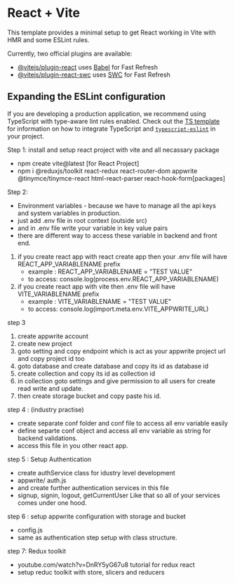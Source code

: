 # React + Vite

This template provides a minimal setup to get React working in Vite with HMR and some ESLint rules.

Currently, two official plugins are available:

- [@vitejs/plugin-react](https://github.com/vitejs/vite-plugin-react/blob/main/packages/plugin-react) uses [Babel](https://babeljs.io/) for Fast Refresh
- [@vitejs/plugin-react-swc](https://github.com/vitejs/vite-plugin-react/blob/main/packages/plugin-react-swc) uses [SWC](https://swc.rs/) for Fast Refresh

## Expanding the ESLint configuration

If you are developing a production application, we recommend using TypeScript with type-aware lint rules enabled. Check out the [TS template](https://github.com/vitejs/vite/tree/main/packages/create-vite/template-react-ts) for information on how to integrate TypeScript and [`typescript-eslint`](https://typescript-eslint.io) in your project.


Step 1:
install and setup react project with vite and  all necassary package
- npm create vite@latest [for React Project]
- npm i @reduxjs/toolkit react-redux react-router-dom appwrite @tinymce/tinymce-react html-react-parser react-hook-form[packages]

Step 2:
- Environment variables - because we have to manage all the api keys and system variables in production.
- just add .env file in root context (outside src)
- and in .env file write your variable in key value pairs
- there are different way to access these variable in backend and front end.
  
1. if you create react app with react create app then your .env file will have REACT_APP_VARIABLENAME prefix
   - example : REACT_APP_VARIABLENAME = "TEST VALUE"
   - to access: console.log(process.env.REACT_APP_VARIABLENAME)
2. if you create react app with vite then .env file will have VITE_VARIABLENAME prefix
   - example : VITE_VARIABLENAME = "TEST VALUE"
   - to access: console.log(import.meta.env.VITE_APPWRITE_URL)

step 3
1. create appwrite account
2. create new project 
3. goto setting and copy endpoint which is act as your appwrite project url and copy project id too
4. goto database and create database and copy its id as database id
5. create collection and copy its id as collection id
6. in collection goto settings and give permission to all users for create read write and update.
7. then create storage bucket and copy paste his id.

step 4 : (industry practise)
- create separate conf folder and conf file to access all env variable easily
- define separte conf object and access all env variable as string for backend validations.
- access this file in you other react app.

step 5 : Setup Authentication 
- create authService class for idustry level development
- appwrite/ auth.js 
- and create further authentication services in this file 
- signup, signin, logout, getCurrentUser Like that so all of your services comes under one hood.


step 6 : setup appwrite configuration with storage and bucket
- config.js
- same as authentication step setup with class structure.

step 7: Redux toolkit
- youtube.com/watch?v=DnRY5yG67u8 tutorial for redux react
- setup reduc toolkit with store, slicers and reducers